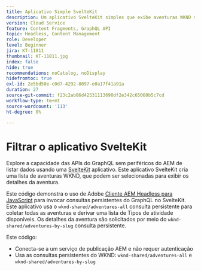 ```yaml
---
title: Aplicativo Simple SvelteKit
description: Um aplicativo SvelteKit simples que exibe aventuras WKND modeladas com Fragmentos de conteúdo.
version: Cloud Service
feature: Content Fragments, GraphQL API
topic: Headless, Content Management
role: Developer
level: Beginner
jira: KT-11811
thumbnail: KT-11811.jpg
index: false
hide: true
recommendations: noCatalog, noDisplay
hidefromtoc: true
exl-id: 2e5bd50e-c0d7-4292-8097-e0a17f41a91a
duration: 27
source-git-commit: f23c2ab86d42531113690df2e342c65060b5c7cd
workflow-type: tm+mt
source-wordcount: '113'
ht-degree: 0%

---
```


# Filtrar o aplicativo SvelteKit

Explore a capacidade das APIs do GraphQL sem periféricos do AEM de listar dados usando uma [SvelteKit](https://kit.svelte.dev/) aplicativo. Este aplicativo SvelteKit cria uma lista de aventuras WKND, que podem ser selecionadas para exibir os detalhes da aventura.

Este código demonstra o uso de Adobe [Cliente AEM Headless para JavaScript](https://github.com/adobe/aem-headless-client-js/blob/main/api-reference.md) para invocar consultas persistentes do GraphQL no SvelteKit. Este aplicativo usa o `wknd-shared/adventures-all` consulta persistente para coletar todas as aventuras e derivar uma lista de Tipos de atividade disponíveis. Os detalhes da aventura são solicitados por meio do `wknd-shared/adventures-by-slug` consulta persistente.

Este código:

+ Conecta-se a um serviço de publicação AEM e não requer autenticação
+ Usa as consultas persistentes do WKND: `wknd-shared/adventures-all` e `wknd-shared/adventures-by-slug`
